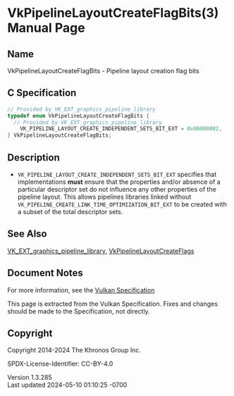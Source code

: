 # VkPipelineLayoutCreateFlagBits(3) Manual Page

## Name

VkPipelineLayoutCreateFlagBits - Pipeline layout creation flag bits



## <a href="#_c_specification" class="anchor"></a>C Specification

``` c
// Provided by VK_EXT_graphics_pipeline_library
typedef enum VkPipelineLayoutCreateFlagBits {
  // Provided by VK_EXT_graphics_pipeline_library
    VK_PIPELINE_LAYOUT_CREATE_INDEPENDENT_SETS_BIT_EXT = 0x00000002,
} VkPipelineLayoutCreateFlagBits;
```

## <a href="#_description" class="anchor"></a>Description

- `VK_PIPELINE_LAYOUT_CREATE_INDEPENDENT_SETS_BIT_EXT` specifies that
  implementations **must** ensure that the properties and/or absence of
  a particular descriptor set do not influence any other properties of
  the pipeline layout. This allows pipelines libraries linked without
  `VK_PIPELINE_CREATE_LINK_TIME_OPTIMIZATION_BIT_EXT` to be created with
  a subset of the total descriptor sets.

## <a href="#_see_also" class="anchor"></a>See Also

[VK_EXT_graphics_pipeline_library](https://registry.khronos.org/vulkan/specs/1.3-extensions/man/html/VK_EXT_graphics_pipeline_library.html),
[VkPipelineLayoutCreateFlags](https://registry.khronos.org/vulkan/specs/1.3-extensions/man/html/VkPipelineLayoutCreateFlags.html)

## <a href="#_document_notes" class="anchor"></a>Document Notes

For more information, see the <a
href="https://registry.khronos.org/vulkan/specs/1.3-extensions/html/vkspec.html#VkPipelineLayoutCreateFlagBits"
target="_blank" rel="noopener">Vulkan Specification</a>

This page is extracted from the Vulkan Specification. Fixes and changes
should be made to the Specification, not directly.

## <a href="#_copyright" class="anchor"></a>Copyright

Copyright 2014-2024 The Khronos Group Inc.

SPDX-License-Identifier: CC-BY-4.0

Version 1.3.285  
Last updated 2024-05-10 01:10:25 -0700
